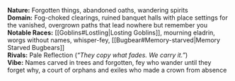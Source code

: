 **Nature:** Forgotten things, abandoned oaths, wandering spirits  
**Domain:** Fog-choked clearings, ruined banquet halls with place settings for the vanished, overgrown paths that lead nowhere but remember you  
**Notable Races:** [[Goblins#Lostling|Losting Goblins]], mourning eladrin, worgs without names, whisper-fey, [[Bugbear#Memory-starved|Memory Starved Bugbears]]  
**Rivals:** Pale Reflection (_“They copy what fades. We _carry_ it.”_)  
**Vibe:** Names carved in trees and forgotten, fey who wander until they forget why, a court of orphans and exiles who made a crown from absence


